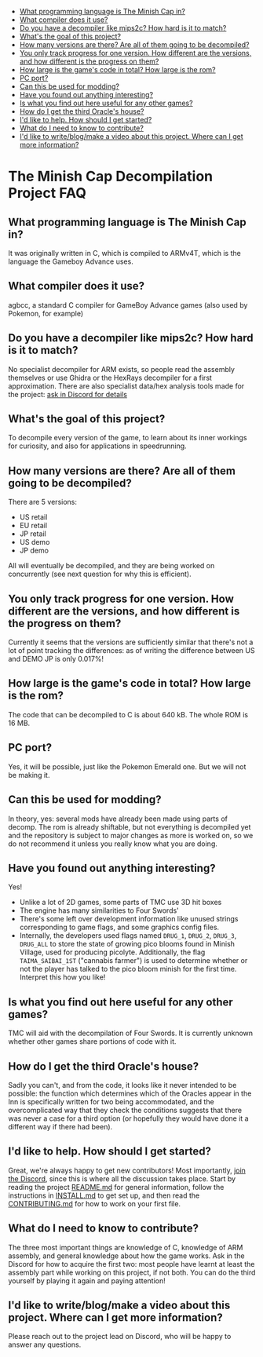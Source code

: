 -   [What programming language is The Minish Cap
    in?](#what-programming-language-is-the-minish-cap-in)
-   [What compiler does it use?](#what-compiler-does-it-use)
-   [Do you have a decompiler like mips2c? How hard is it to
    match?](#do-you-have-a-decompiler-like-mips2c-how-hard-is-it-to-match)
-   [What's the goal of this
    project?](#whats-the-goal-of-this-project)
-   [How many versions are there? Are all of them going to be
    decompiled?](#how-many-versions-are-there-are-all-of-them-going-to-be-decompiled)
-   [You only track progress for one version. How different are the
    versions, and how different is the progress on
    them?](#you-only-track-progress-for-one-version.-how-different-are-the-versions-and-how-different-is-the-progress-on-them)
-   [How large is the game's code in total? How large is the
    rom?](#how-large-is-the-games-code-in-total-how-large-is-the-rom)
-   [PC port?](#pc-port)
-   [Can this be used for modding?](#can-this-be-used-for-modding)
-   [Have you found out anything
    interesting?](#have-you-found-out-anything-interesting)
-   [Is what you find out here useful for any other
    games?](#is-what-you-find-out-here-useful-for-any-other-games)
-   [How do I get the third Oracle's
    house?](#how-do-i-get-the-third-oracles-house)
-   [I'd like to help. How should I get
    started?](#id-like-to-help.-how-should-i-get-started)
-   [What do I need to know to
    contribute?](#what-do-i-need-to-know-to-contribute)
-   [I'd like to write/blog/make a video about this project. Where
    can I get more
    information?](#id-like-to-writeblogmake-a-video-about-this-project.-where-can-i-get-more-information)

The Minish Cap Decompilation Project FAQ
========================================

What programming language is The Minish Cap in?
-----------------------------------------------

It was originally written in C, which is compiled to ARMv4T, which is
the language the Gameboy Advance uses.

What compiler does it use?
--------------------------

agbcc, a standard C compiler for GameBoy Advance games (also used by
Pokemon, for example)

Do you have a decompiler like mips2c? How hard is it to match?
--------------------------------------------------------------

No specialist decompiler for ARM exists, so people read the assembly
themselves or use Ghidra or the HexRays decompiler for a first
approximation. There are also specialist data/hex analysis tools made
for the project: [ask in Discord for
details](https://discord.zelda64.dev/)

What's the goal of this project?
--------------------------------

To decompile every version of the game, to learn about its inner
workings for curiosity, and also for applications in speedrunning.

How many versions are there? Are all of them going to be decompiled?
--------------------------------------------------------------------

There are 5 versions:

-   US retail
-   EU retail
-   JP retail
-   US demo
-   JP demo

All will eventually be decompiled, and they are being worked on
concurrently (see next question for why this is efficient).

You only track progress for one version. How different are the versions, and how different is the progress on them?
-------------------------------------------------------------------------------------------------------------------

Currently it seems that the versions are sufficiently similar that
there's not a lot of point tracking the differences: as of writing the
difference between US and DEMO JP is only 0.017%!

How large is the game's code in total? How large is the rom?
------------------------------------------------------------

The code that can be decompiled to C is about 640 kB. The whole ROM is
16 MB.

PC port?
--------

Yes, it will be possible, just like the Pokemon Emerald one. But we will
not be making it.

Can this be used for modding?
-----------------------------

In theory, yes: several mods have already been made using parts of decomp.
The rom is already shiftable, but not everything is decompiled yet and the
repository is subject to major changes as more is worked on, so we do not
recommend it unless you really know what you are doing.

Have you found out anything interesting?
----------------------------------------

Yes!

-   Unlike a lot of 2D games, some parts of TMC use 3D hit boxes
-   The engine has many similarities to Four Swords'
-   There's some left over development information like unused strings
    corresponding to game flags, and some graphics config files.
-   Internally, the developers used flags named `DRUG_1`, `DRUG_2`,
    `DRUG_3`, `DRUG_ALL` to store the state of growing pico blooms found
    in Minish Village, used for producing picolyte. Additionally, the
    flag `TAIMA_SAIBAI_1ST` ("cannabis farmer") is used to determine
    whether or not the player has talked to the pico bloom minish for
    the first time. Interpret this how you like!

Is what you find out here useful for any other games?
-----------------------------------------------------

TMC will aid with the decompilation of Four Swords. It is currently
unknown whether other games share portions of code with it.

How do I get the third Oracle's house?
--------------------------------------

Sadly you can't, and from the code, it looks like it never intended to
be possible: the function which determines which of the Oracles appear
in the Inn is specifically written for two being accommodated, and the
overcomplicated way that they check the conditions suggests that there
was never a case for a third option (or hopefully they would have done
it a different way if there had been).

I'd like to help. How should I get started?
-------------------------------------------

Great, we're always happy to get new contributors! Most importantly,
[join the Discord](https://discord.zelda64.dev/), since this is where
all the discussion takes place. Start by reading the project
[README.md](https://github.com/zeldaret/tmc/blob/master/README.md) for
general information, follow the instructions in
[INSTALL.md](https://github.com/zeldaret/tmc/blob/master/INSTALL.md) to
get set up, and then read the
[CONTRIBUTING.md](https://github.com/zeldaret/tmc/blob/master/CONTRIBUTING.md)
for how to work on your first file.

What do I need to know to contribute?
-------------------------------------

The three most important things are knowledge of C, knowledge of ARM
assembly, and general knowledge about how the game works. Ask in the
Discord for how to acquire the first two: most people have learnt at
least the assembly part while working on this project, if not both. You
can do the third yourself by playing it again and paying attention!

I'd like to write/blog/make a video about this project. Where can I get more information?
-----------------------------------------------------------------------------------------

Please reach out to the project lead on Discord, who will be happy to
answer any questions.

